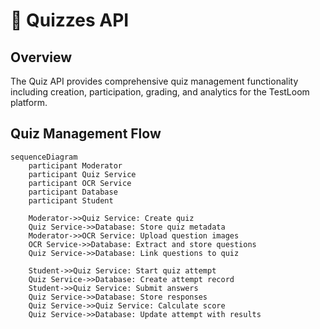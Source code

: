 # 📝 Quizzes API

## Overview

The Quiz API provides comprehensive quiz management functionality including creation, participation, grading, and analytics for the TestLoom platform.

## Quiz Management Flow

```mermaid
sequenceDiagram
    participant Moderator
    participant Quiz Service
    participant OCR Service
    participant Database
    participant Student

    Moderator->>Quiz Service: Create quiz
    Quiz Service->>Database: Store quiz metadata
    Moderator->>OCR Service: Upload question images
    OCR Service->>Database: Extract and store questions
    Quiz Service->>Database: Link questions to quiz
    
    Student->>Quiz Service: Start quiz attempt
    Quiz Service->>Database: Create attempt record
    Student->>Quiz Service: Submit answers
    Quiz Service->>Database: Store responses
    Quiz Service->>Quiz Service: Calculate score
    Quiz Service->>Database: Update attempt with results
```